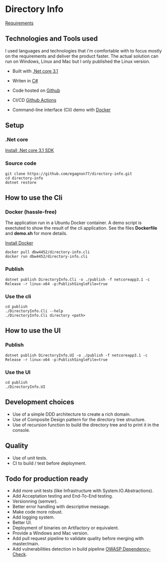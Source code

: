 # Directory Info
[Requirements](Requirements.md)

## Technologies and Tools used
I used languages and technologies that i'm comfortable with to focus mostly on the requirements and deliver the product faster. The actual solution can run on Windows, Linux and Mac but I only published the Linux version.

* Built with [.Net core 3.1](https://dotnet.microsoft.com/download/dotnet-core/3.1)

* Writen in [C#](https://docs.microsoft.com/en-us/dotnet/csharp/)

* Code hosted on [Github](https://github.com/egagnon77/directory-info)

* CI/CD [Github Actions](https://github.com/egagnon77/directory-info/actions)

* Command-line interface (Cli) demo with [Docker](https://hub.docker.com/r/dbw4452/directory-info.cli)

## Setup

### .Net core
[Install .Net core 3.1 SDK](https://dotnet.microsoft.com/download/dotnet-core/3.1)

### Source code
```
git clone https://github.com/egagnon77/directory-info.git
cd directory-info
dotnet restore
```

## How to use the Cli

### Docker (hassle-free)
The application run in a Ubuntu Docker container. A demo script is exectuted to show the result of the cli application. 
See the files **Dockerfile** and **demo.sh** for more details.

[Install Docker](https://docs.docker.com/get-docker/)

``` 
docker pull dbw4452/directory-info.cli
docker run dbw4452/directory-info.cli
```

### Publish
```
dotnet publish DirectoryInfo.Cli -o ./publish -f netcoreapp3.1 -c Release -r linux-x64 -p:PublishSingleFile=true
```

### Use the cli
```
cd publish
./DirectoryInfo.Cli --help
./DirectoryInfo.Cli directory <path>
```

## How to use the UI

### Publish
```
dotnet publish DirectoryInfo.UI -o ./publish -f netcoreapp3.1 -c Release -r linux-x64 -p:PublishSingleFile=true
```

### Use the UI
```
cd publish
./DirectoryInfo.UI
```

## Development choices

* Use of a simple DDD architecture to create a rich domain.
* Use of Composite Design pattern for the directory tree structure.
* Use of recursion function to build the directory tree and to print it in the console.

## Quality

* Use of unit tests.
* CI to build / test before deployment.

## Todo for production ready

* Add more unit tests (like Infrastructure with System.IO.Abstractions).
* Add Acceptation testing and End-To-End testing.
* Versionning (semver).
* Better error handling with descriptive message.
* Make code more robust.
* Add logging system.
* Better UI.
* Deployment of binaries on Artifactory or equivalent.
* Provide a Windows and Mac version.
* Add pull request pipeline to validate quality before merging with master/main.
* Add vulnerabilities detection in build pipeline [OWASP Dependency-Check](https://owasp.org/www-project-dependency-check/).
  